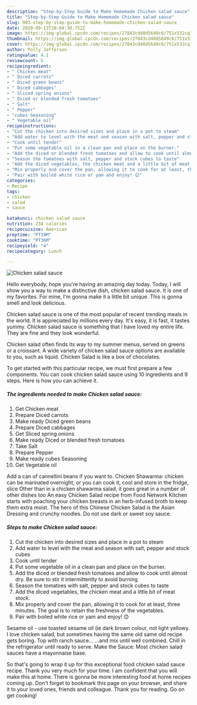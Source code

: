 ```yaml
---
description: "Step-by-Step Guide to Make Homemade Chicken salad sauce"
title: "Step-by-Step Guide to Make Homemade Chicken salad sauce"
slug: 903-step-by-step-guide-to-make-homemade-chicken-salad-sauce
date: 2020-09-13T20:04:38.752Z
image: https://img-global.cpcdn.com/recipes/27843cd40d5649c6/751x532cq70/chicken-salad-sauce-recipe-main-photo.jpg
thumbnail: https://img-global.cpcdn.com/recipes/27843cd40d5649c6/751x532cq70/chicken-salad-sauce-recipe-main-photo.jpg
cover: https://img-global.cpcdn.com/recipes/27843cd40d5649c6/751x532cq70/chicken-salad-sauce-recipe-main-photo.jpg
author: Polly Jefferson
ratingvalue: 4.1
reviewcount: 5
recipeingredient:
- " Chicken meat"
- " Diced carrots"
- " Diced green beans"
- " Diced cabbages"
- " Sliced spring onions"
- " Diced or blended fresh tomatoes"
- " Salt"
- " Pepper"
- "cubes Seasoning"
- " Vegetable oil"
recipeinstructions:
- "Cut the chicken into desired sizes and place in a pot to steam"
- "Add water to level with the meat and season with salt, pepper and stock cubes"
- "Cook until tender"
- "Put some vegetable oil in a clean pan and place on the burner."
- "Add the diced or blended fresh tomatoes and allow to cook until almost dry. Be sure to stir it intermittently to avoid burning"
- "Season the tomatoes with salt, pepper and stock cubes to taste"
- "Add the diced vegetables, the chicken meat and a little bit of meat stock."
- "Mix properly and cover the pan, allowing it to cook for at least, three minutes. The goal is to retain the freshness of the vegetables."
- "Pair with boiled white rice or yam and enjoy! 😊"
categories:
- Recipe
tags:
- chicken
- salad
- sauce

katakunci: chicken salad sauce 
nutrition: 234 calories
recipecuisine: American
preptime: "PT39M"
cooktime: "PT36M"
recipeyield: "4"
recipecategory: Lunch

---
```



![Chicken salad sauce](https://img-global.cpcdn.com/recipes/27843cd40d5649c6/751x532cq70/chicken-salad-sauce-recipe-main-photo.jpg)

Hello everybody, hope you're having an amazing day today. Today, I will show you a way to make a distinctive dish, chicken salad sauce. It is one of my favorites. For mine, I'm gonna make it a little bit unique. This is gonna smell and look delicious.

Chicken salad sauce is one of the most popular of recent trending meals in the world. It is appreciated by millions every day. It's easy, it is fast, it tastes yummy. Chicken salad sauce is something that I have loved my entire life. They are fine and they look wonderful.

Chicken salad often finds its way to my summer menus, served on greens or a croissant. A wide variety of chicken salad sauce options are available to you, such as liquid. Chicken Salad is like a box of chocolates.


To get started with this particular recipe, we must first prepare a few components. You can cook chicken salad sauce using 10 ingredients and 9 steps. Here is how you can achieve it.

<!--inarticleads1-->

##### The ingredients needed to make Chicken salad sauce:

1. Get  Chicken meat
1. Prepare  Diced carrots
1. Make ready  Diced green beans
1. Prepare  Diced cabbages
1. Get  Sliced spring onions
1. Make ready  Diced or blended fresh tomatoes
1. Take  Salt
1. Prepare  Pepper
1. Make ready cubes Seasoning
1. Get  Vegetable oil


Add a can of cannellini beans if you want to. Chicken Shawarma: chicken can be marinated overnight, or you can cook it, cool and store in the fridge, slice Other than in a chicken shawarma salad, it goes great in a number of other dishes too An easy Chicken Salad recipe from Food Network Kitchen starts with poaching your chicken breasts in an herb-infused broth to keep them extra moist. The hero of this Chinese Chicken Salad is the Asian Dressing and crunchy noodles. Do not use dark or sweet soy sauce. 

<!--inarticleads2-->

##### Steps to make Chicken salad sauce:

1. Cut the chicken into desired sizes and place in a pot to steam
1. Add water to level with the meat and season with salt, pepper and stock cubes
1. Cook until tender
1. Put some vegetable oil in a clean pan and place on the burner.
1. Add the diced or blended fresh tomatoes and allow to cook until almost dry. Be sure to stir it intermittently to avoid burning
1. Season the tomatoes with salt, pepper and stock cubes to taste
1. Add the diced vegetables, the chicken meat and a little bit of meat stock.
1. Mix properly and cover the pan, allowing it to cook for at least, three minutes. The goal is to retain the freshness of the vegetables.
1. Pair with boiled white rice or yam and enjoy! 😊


Sesame oil - use toasted sesame oil (ie dark brown colour, not light yellowy. I love chicken salad, but sometimes having the same old same old recipe gets boring. Top with ranch sauce… …and mix until well combined. Chill in the refrigerator until ready to serve. Make the Sauce: Most chicken salad sauces have a mayonnaise base. 

So that's going to wrap it up for this exceptional food chicken salad sauce recipe. Thank you very much for your time. I am confident that you will make this at home. There is gonna be more interesting food at home recipes coming up. Don't forget to bookmark this page on your browser, and share it to your loved ones, friends and colleague. Thank you for reading. Go on get cooking!
